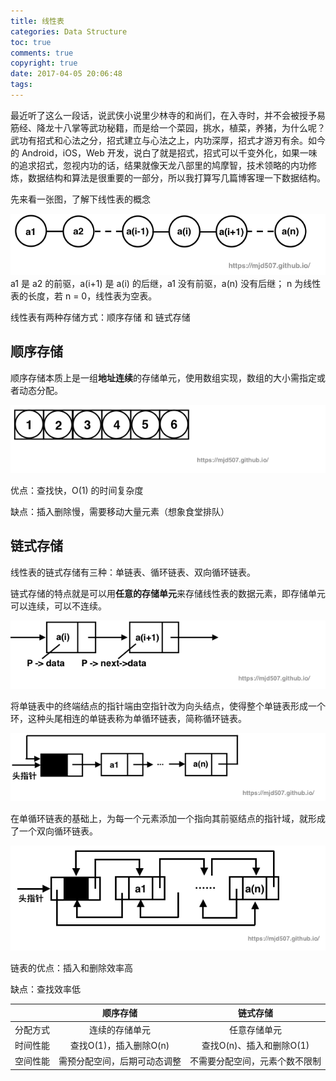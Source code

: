 ```yaml
---
title: 线性表
categories: Data Structure
toc: true
comments: true
copyright: true
date: 2017-04-05 20:06:48
tags:
---
```



最近听了这么一段话，说武侠小说里少林寺的和尚们，在入寺时，并不会被授予易筋经、降龙十八掌等武功秘籍，而是给一个菜园，挑水，植菜，养猪，为什么呢？武功有招式和心法之分，招式建立与心法之上，内功深厚，招式才游刃有余。如今的 Android，iOS，Web 开发，说白了就是招式，招式可以千变外化，如果一味的追求招式，忽视内功的话，结果就像天龙八部里的鸠摩智，技术领略的内功修炼，数据结构和算法是很重要的一部分，所以我打算写几篇博客理一下数据结构。

<!--more-->

先来看一张图，了解下线性表的概念

![](../images/Structure/linear_table.png)
a1 是 a2 的前驱，a(i+1) 是 a(i) 的后继，a1 没有前驱，a(n) 没有后继；
n 为线性表的长度，若 n = 0，线性表为空表。


线性表有两种存储方式：顺序存储 和 链式存储

## 顺序存储

顺序存储本质上是一组**地址连续**的存储单元，使用数组实现，数组的大小需指定或者动态分配。

![](../images/Structure/sequential_storage.png)



优点：查找快，O(1) 的时间复杂度

缺点：插入删除慢，需要移动大量元素（想象食堂排队）

## 链式存储

线性表的链式存储有三种：单链表、循环链表、双向循环链表。

 链式存储的特点就是可以用**任意的存储单元**来存储线性表的数据元素，即存储单元可以连续，可以不连续。



![单链表](../images/Structure/single_linked_list.png)

将单链表中的终端结点的指针端由空指针改为向头结点，使得整个单链表形成一个环，这种头尾相连的单链表称为单循环链表，简称循环链表。

![循环链表](../images/Structure/single_cycle_linked_list.png)

在单循环链表的基础上，为每一个元素添加一个指向其前驱结点的指针域，就形成了一个双向循环链表。

![双向循环链表](../images/Structure/double_cycle_linked_list.png)

链表的优点：插入和删除效率高

缺点：查找效率低



|      |      顺序存储       |       链式存储       |
| :--: | :-------------: | :--------------: |
| 分配方式 |     连续的存储单元     |      任意存储单元      |
| 时间性能 | 查找O(1)，插入删除O(n) | 查找O(n)、插入和删除O(1) |
| 空间性能 | 需预分配空间，后期可动态调整  | 不需要分配空间，元素个数不限制  |

